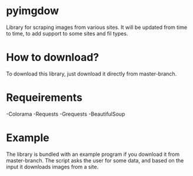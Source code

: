 # pyimgdow
Library for scraping images from various sites. It will be updated from time to time, to add support to some sites and fil types.
# How to download?
To download this library, just download it directly from master-branch.
# Requeirements
-Colorama
-Requests
-Grequests
-BeautifulSoup
# Example
The library is bundled with an example program if you download it from master-branch.
The script asks the user for some data, and based on the input it downloads images from a site.
